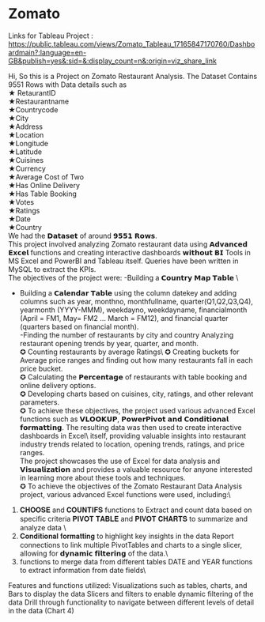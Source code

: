 # Zomato
Links for Tableau Project : https://public.tableau.com/views/Zomato_Tableau_17165847170760/Dashboardmain?:language=en-GB&publish=yes&:sid=&:display_count=n&:origin=viz_share_link

Hi, So this is a Project on Zomato Restaurant Analysis. The Dataset Contains 9551 Rows with Data details such as\
★ RetaurantID\
★Restaurantname\
★Countrycode\
★City\
★Address \
★Location\
★Longitude\
★Latitude\
★Cuisines\
★Currency\
★Average Cost of Two\
★Has Online Delivery\
★Has Table Booking\
★Votes\
★Ratings\
★Date\
★Country\
We had the 𝗗𝗮𝘁𝗮𝘀𝗲𝘁 of around 𝟵𝟱𝟱𝟭 𝗥𝗼𝘄𝘀.\
This project involved analyzing Zomato restaurant data using 𝗔𝗱𝘃𝗮𝗻𝗰𝗲𝗱 𝗘𝘅𝗰𝗲𝗹 functions and creating interactive dashboards 𝘄𝗶𝘁𝗵𝗼𝘂𝘁 𝗕𝗜 Tools in MS Excel and PowerBI and Tableau itself. Queries have been written in MySQL to extract the KPIs.\
The objectives of the project were:
-Building a 𝗖𝗼𝘂𝗻𝘁𝗿𝘆 𝗠𝗮𝗽 𝗧𝗮𝗯𝗹𝗲 \
- Building a 𝗖𝗮𝗹𝗲𝗻𝗱𝗮𝗿 𝗧𝗮𝗯𝗹𝗲 using the column datekey and adding columns such as year, monthno, monthfullname, quarter(Q1,Q2,Q3,Q4), yearmonth (YYYY-MMM), weekdayno, weekdayname, financialmonth (April = FM1, May= FM2 … March = FM12), and financial quarter (quarters based on financial month).\
-Finding the number of restaurants by city and country Analyzing restaurant opening trends by year, quarter, and month.\
✪ Counting restaurants by average Ratings\ 
✪ Creating buckets for Average price ranges and finding out how many restaurants fall in each price bucket.\
✪ Calculating the 𝗣𝗲𝗿𝗰𝗲𝗻𝘁𝗮𝗴𝗲 of restaurants with table booking and online delivery options.\
✪ Developing charts based on cuisines, city, ratings, and other relevant parameters.\
✪ To achieve these objectives, the project used various advanced Excel functions such as 𝗩𝗟𝗢𝗢𝗞𝗨𝗣, 𝗣𝗼𝘄𝗲𝗿𝗣𝗶𝘃𝗼𝘁 𝗮𝗻𝗱 𝗖𝗼𝗻𝗱𝗶𝘁𝗶𝗼𝗻𝗮𝗹 𝗳𝗼𝗿𝗺𝗮𝘁𝘁𝗶𝗻𝗴. The resulting data was then used to create interactive dashboards in Excel\ itself, providing valuable insights into restaurant industry trends related to location, opening trends, ratings, and price ranges.\
The project showcases the use of Excel for data analysis and 𝗩𝗶𝘀𝘂𝗮𝗹𝗶𝘇𝗮𝘁𝗶𝗼𝗻 and provides a valuable resource for anyone interested in learning more about these tools and techniques.\
✪ To achieve the objectives of the Zomato Restaurant Data Analysis project, various advanced Excel functions were used, including:\
1) 𝐂𝐇𝐎𝐎𝐒𝐄 and 𝐂𝐎𝐔𝐍𝐓𝐈𝐅𝐒 functions to Extract and count data based on specific criteria 𝐏𝐈𝐕𝐎𝐓 𝐓𝐀𝐁𝐋𝐄 and 𝐏𝐈𝐕𝐎𝐓 𝐂𝐇𝐀𝐑𝐓𝐒 to summarize and analyze data \
2) 𝐂𝐨𝐧𝐝𝐢𝐭𝐢𝐨𝐧𝐚𝐥 𝐟𝐨𝐫𝐦𝐚𝐭𝐭𝐢𝐧𝐠 to highlight key insights in the data Report connections to link multiple PivotTables and charts to a single slicer, allowing for 𝗱𝘆𝗻𝗮𝗺𝗶𝗰 𝗳𝗶𝗹𝘁𝗲𝗿𝗶𝗻𝗴 of the data.\
3) functions to merge data from different tables DATE and YEAR functions to extract information from date fields\

Features and functions utilized:
Visualizations such as tables, charts, and Bars to display the data Slicers and filters to enable dynamic filtering of the data Drill through functionality to navigate between different levels of detail in the data (Chart 4)
